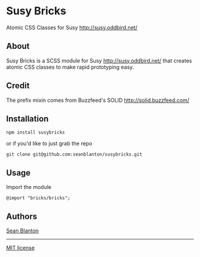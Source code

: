 # Susy Bricks

Atomic CSS Classes for Susy <http://susy.oddbird.net/>


## About

Susy Bricks is a SCSS module for Susy <http://susy.oddbird.net/>  that creates atomic CSS classes to make rapid prototyping easy.


## Credit

The prefix mixin comes from Buzzfeed's SOLID <http://solid.buzzfeed.com/>


## Installation

```
npm install susybricks
```

or if you'd like to just grab the repo
````
git clone git@github.com:seanblanton/susybricks.git
````


## Usage

Import the module 
````
@import "bricks/bricks";
````

## Authors

[Sean Blanton](http://www.sean-blanton.com)


---

[MIT license](LICENSE.md)
